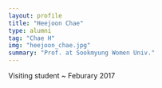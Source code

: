 ```yaml
---
layout: profile
title: "Heejoon Chae"
type: alumni
tag: "Chae H"
img: "heejoon_chae.jpg"
summary: "Prof. at Sookmyung Women Univ."
---
```

Visiting student ~ Feburary 2017

